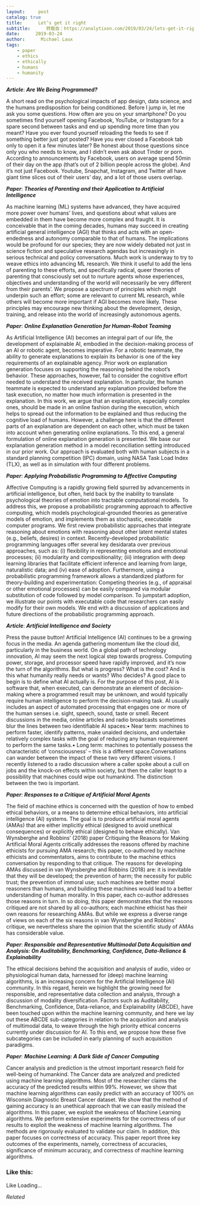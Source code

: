 ```yaml
---
layout:     post
catalog: true
title:      Let’s get it right
subtitle:      转载自：https://analytixon.com/2019/03/24/lets-get-it-right-21/
date:      2019-03-24
author:      Michael Laux
tags:
    - paper
    - ethics
    - ethically
    - humans
    - humanity
---
```


***Article***: ***Are We Being Programmed?***

A short read on the psychological impacts of app design, data science, and the humans predisposition for being conditioned. Before I jump in, let me ask you some questions. How often are you on your smartphone? Do you sometimes find yourself opening Facebook, YouTube, or Instagram for a spare second between tasks and end up spending more time than you meant? Have you ever found yourself reloading the feeds to see if something better just got posted? Have you ever closed a Facebook tab only to open it a few minutes later? Be honest about those questions since only you who needs to know, and I didn’t even ask about Tinder or porn. According to announcements by Facebook, users on average spend 50min of their day on the app (that’s out of 2 billion people across the globe). And it’s not just Facebook. Youtube, Snapchat, Instagram, and Twitter all have giant time slices out of their users’ day, and a lot of those users overlap.

***Paper***: ***Theories of Parenting and their Application to Artificial Intelligence***

As machine learning (ML) systems have advanced, they have acquired more power over humans’ lives, and questions about what values are embedded in them have become more complex and fraught. It is conceivable that in the coming decades, humans may succeed in creating artificial general intelligence (AGI) that thinks and acts with an open-endedness and autonomy comparable to that of humans. The implications would be profound for our species; they are now widely debated not just in science fiction and speculative research agendas but increasingly in serious technical and policy conversations. Much work is underway to try to weave ethics into advancing ML research. We think it useful to add the lens of parenting to these efforts, and specifically radical, queer theories of parenting that consciously set out to nurture agents whose experiences, objectives and understanding of the world will necessarily be very different from their parents’. We propose a spectrum of principles which might underpin such an effort; some are relevant to current ML research, while others will become more important if AGI becomes more likely. These principles may encourage new thinking about the development, design, training, and release into the world of increasingly autonomous agents.

***Paper***: ***Online Explanation Generation for Human-Robot Teaming***

As Artificial Intelligence (AI) becomes an integral part of our life, the development of explainable AI, embodied in the decision-making process of an AI or robotic agent, becomes imperative. For a robotic teammate, the ability to generate explanations to explain its behavior is one of the key requirements of an explainable agency. Prior work on explanation generation focuses on supporting the reasoning behind the robot’s behavior. These approaches, however, fail to consider the cognitive effort needed to understand the received explanation. In particular, the human teammate is expected to understand any explanation provided before the task execution, no matter how much information is presented in the explanation. In this work, we argue that an explanation, especially complex ones, should be made in an online fashion during the execution, which helps to spread out the information to be explained and thus reducing the cognitive load of humans. However, a challenge here is that the different parts of an explanation are dependent on each other, which must be taken into account when generating online explanations. To this end, a general formulation of online explanation generation is presented. We base our explanation generation method in a model reconciliation setting introduced in our prior work. Our approach is evaluated both with human subjects in a standard planning competition (IPC) domain, using NASA Task Load Index (TLX), as well as in simulation with four different problems.

***Paper***: ***Applying Probabilistic Programming to Affective Computing***

Affective Computing is a rapidly growing field spurred by advancements in artificial intelligence, but often, held back by the inability to translate psychological theories of emotion into tractable computational models. To address this, we propose a probabilistic programming approach to affective computing, which models psychological-grounded theories as generative models of emotion, and implements them as stochastic, executable computer programs. We first review probabilistic approaches that integrate reasoning about emotions with reasoning about other latent mental states (e.g., beliefs, desires) in context. Recently-developed probabilistic programming languages offer several key desidarata over previous approaches, such as: (i) flexibility in representing emotions and emotional processes; (ii) modularity and compositionality; (iii) integration with deep learning libraries that facilitate efficient inference and learning from large, naturalistic data; and (iv) ease of adoption. Furthermore, using a probabilistic programming framework allows a standardized platform for theory-building and experimentation: Competing theories (e.g., of appraisal or other emotional processes) can be easily compared via modular substitution of code followed by model comparison. To jumpstart adoption, we illustrate our points with executable code that researchers can easily modify for their own models. We end with a discussion of applications and future directions of the probabilistic programming approach.

***Article***: ***Artificial Intelligence and Society***

Press the pause button! Artificial Intelligence (AI) continues to be a growing focus in the media. An agenda gathering momentum like the cloud did, particularly in the business world. On a global path of technology innovation, AI may seem the next logical step towards progress. Computing power, storage, and processor speed have rapidly improved, and it’s now the turn of the algorithms. But what is progress? What is the cost? And is this what humanity really needs or wants? Who decides? A good place to begin is to define what AI actually is. For the purpose of this post, AI is software that, when executed, can demonstrate an element of decision-making where a programmed result may be unknown, and would typically require human intelligence to perform the decision-making task. AI usually includes an aspect of automated processing that engages one or more of the human senses i.e. sight, speech, sound, taste or smell. Recent discussions in the media, online articles and radio broadcasts sometimes blur the lines between two identifiable AI spaces:• Near term: machines to perform faster, identify patterns, make unaided decisions, and undertake relatively complex tasks with the goal of reducing any human requirement to perform the same tasks.• Long term: machines to potentially possess the characteristic of ‘consciousness’ – this is a different space.Conversations can wander between the impact of these two very different visions. I recently listened to a radio discussion where a caller spoke about a cull on jobs and the knock-on effects within society, but then the caller leapt to a possibility that machines could wipe out humankind. The distinction between the two is important.

***Paper***: ***Responses to a Critique of Artificial Moral Agents***

The field of machine ethics is concerned with the question of how to embed ethical behaviors, or a means to determine ethical behaviors, into artificial intelligence (AI) systems. The goal is to produce artificial moral agents (AMAs) that are either implicitly ethical (designed to avoid unethical consequences) or explicitly ethical (designed to behave ethically). Van Wynsberghe and Robbins’ (2018) paper Critiquing the Reasons for Making Artificial Moral Agents critically addresses the reasons offered by machine ethicists for pursuing AMA research; this paper, co-authored by machine ethicists and commentators, aims to contribute to the machine ethics conversation by responding to that critique. The reasons for developing AMAs discussed in van Wynsberghe and Robbins (2018) are: it is inevitable that they will be developed; the prevention of harm; the necessity for public trust; the prevention of immoral use; such machines are better moral reasoners than humans, and building these machines would lead to a better understanding of human morality. In this paper, each co-author addresses those reasons in turn. In so doing, this paper demonstrates that the reasons critiqued are not shared by all co-authors; each machine ethicist has their own reasons for researching AMAs. But while we express a diverse range of views on each of the six reasons in van Wynsberghe and Robbins’ critique, we nevertheless share the opinion that the scientific study of AMAs has considerable value.

***Paper***: ***Responsible and Representative Multimodal Data Acquisition and Analysis: On Auditability, Benchmarking, Confidence, Data-Reliance & Explainability***

The ethical decisions behind the acquisition and analysis of audio, video or physiological human data, harnessed for (deep) machine learning algorithms, is an increasing concern for the Artificial Intelligence (AI) community. In this regard, herein we highlight the growing need for responsible, and representative data collection and analysis, through a discussion of modality diversification. Factors such as Auditability, Benchmarking, Confidence, Data-reliance, and Explainability (ABCDE), have been touched upon within the machine learning community, and here we lay out these ABCDE sub-categories in relation to the acquisition and analysis of multimodal data, to weave through the high priority ethical concerns currently under discussion for AI. To this end, we propose how these five subcategories can be included in early planning of such acquisition paradigms.

***Paper***: ***Machine Learning: A Dark Side of Cancer Computing***

Cancer analysis and prediction is the utmost important research field for well-being of humankind. The Cancer data are analyzed and predicted using machine learning algorithms. Most of the researcher claims the accuracy of the predicted results within 99%. However, we show that machine learning algorithms can easily predict with an accuracy of 100% on Wisconsin Diagnostic Breast Cancer dataset. We show that the method of gaining accuracy is an unethical approach that we can easily mislead the algorithms. In this paper, we exploit the weakness of Machine Learning algorithms. We perform extensive experiments for the correctness of our results to exploit the weakness of machine learning algorithms. The methods are rigorously evaluated to validate our claim. In addition, this paper focuses on correctness of accuracy. This paper report three key outcomes of the experiments, namely, correctness of accuracies, significance of minimum accuracy, and correctness of machine learning algorithms.





### Like this:

Like Loading...


*Related*

